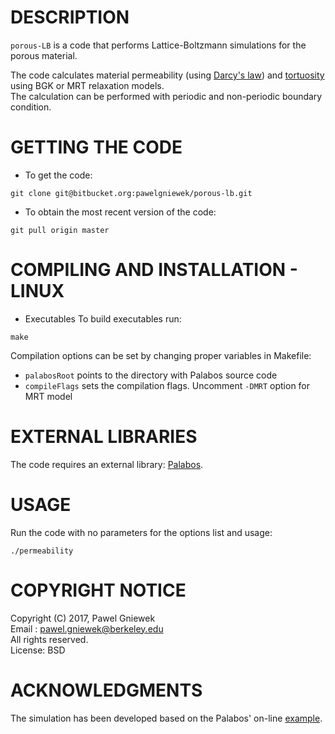 DESCRIPTION
==================================================
`porous-LB` is a code that performs Lattice-Boltzmann simulations for the porous material.

The code calculates material permeability (using [Darcy's law](https://en.wikipedia.org/wiki/Darcy%27s_law)) and [tortuosity](http://aip.scitation.org/doi/abs/10.1063/1.4711147) 
using BGK or MRT relaxation models.   
The calculation can be performed with periodic and non-periodic boundary condition.   

GETTING THE CODE
==================================================
* To get the code:
```
git clone git@bitbucket.org:pawelgniewek/porous-lb.git
```

* To obtain the most recent version of the code:
```
git pull origin master
```

COMPILING AND INSTALLATION - LINUX
==================================================
* Executables
To build executables run:
```
make
```

Compilation options can be set by changing proper variables in Makefile:

* `palabosRoot` points to the directory with Palabos source code   
* `compileFlags` sets the compilation flags. Uncomment `-DMRT` option for MRT model   


EXTERNAL LIBRARIES
================
The code requires an external library: [Palabos](http://www.palabos.org/).

USAGE
=====
Run the code with no parameters for the options list and usage:
```
./permeability
```


COPYRIGHT NOTICE
================
Copyright (C) 2017, Pawel Gniewek   
Email : pawel.gniewek@berkeley.edu   
All rights reserved.   
License: BSD   

ACKNOWLEDGMENTS
===============

The simulation has been developed based on the Palabos' on-line [example](http://www.palabos.org/documentation/tutorial/permeability.html).


